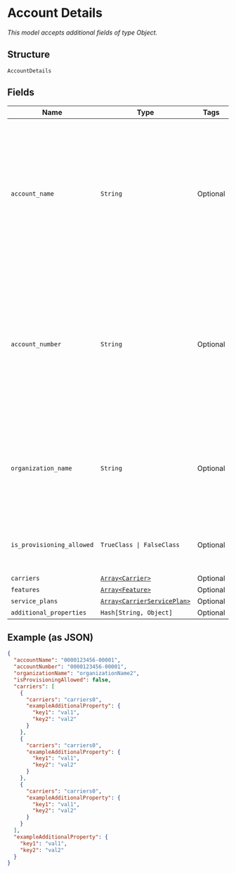 
# Account Details

*This model accepts additional fields of type Object.*

## Structure

`AccountDetails`

## Fields

| Name | Type | Tags | Description |
|  --- | --- | --- | --- |
| `account_name` | `String` | Optional | The numeric name of the account, in the format "0000123456-00001". Leading zeros must be included.<br><br>**Constraints**: *Minimum Length*: `3`, *Maximum Length*: `32`, *Pattern*: `^[0-9-]{3,32}$` |
| `account_number` | `String` | Optional | The numeric name of the account, in the format "0000123456-00001". Leading zeros must be included.<br><br>**Constraints**: *Minimum Length*: `3`, *Maximum Length*: `32`, *Pattern*: `^[0-9-]{3,32}$` |
| `organization_name` | `String` | Optional | user defined name of organization<br><br>**Constraints**: *Minimum Length*: `3`, *Maximum Length*: `32`, *Pattern*: `^[0-9]{3,32}$` |
| `is_provisioning_allowed` | `TrueClass \| FalseClass` | Optional | Flag set to indicate if account details can be edited or not. Default is "true". |
| `carriers` | [`Array<Carrier>`](../../doc/models/carrier.md) | Optional | - |
| `features` | [`Array<Feature>`](../../doc/models/feature.md) | Optional | - |
| `service_plans` | [`Array<CarrierServicePlan>`](../../doc/models/carrier-service-plan.md) | Optional | - |
| `additional_properties` | `Hash[String, Object]` | Optional | - |

## Example (as JSON)

```json
{
  "accountName": "0000123456-00001",
  "accountNumber": "0000123456-00001",
  "organizationName": "organizationName2",
  "isProvisioningAllowed": false,
  "carriers": [
    {
      "carriers": "carriers0",
      "exampleAdditionalProperty": {
        "key1": "val1",
        "key2": "val2"
      }
    },
    {
      "carriers": "carriers0",
      "exampleAdditionalProperty": {
        "key1": "val1",
        "key2": "val2"
      }
    },
    {
      "carriers": "carriers0",
      "exampleAdditionalProperty": {
        "key1": "val1",
        "key2": "val2"
      }
    }
  ],
  "exampleAdditionalProperty": {
    "key1": "val1",
    "key2": "val2"
  }
}
```


